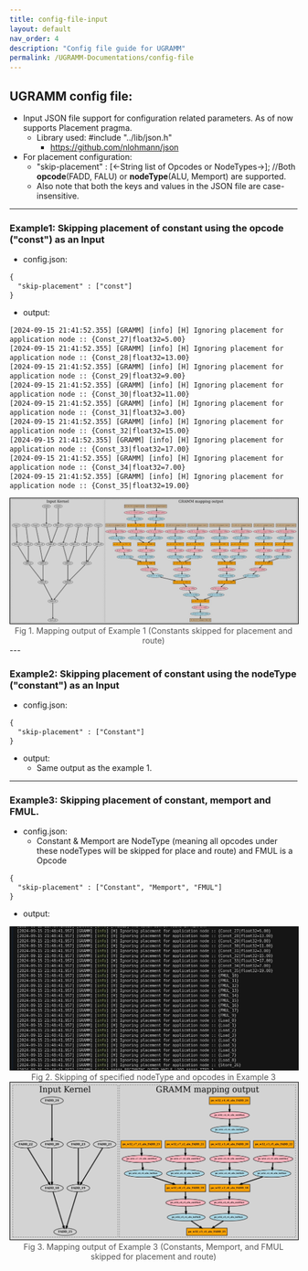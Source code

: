 ```yaml
---
title: config-file-input
layout: default
nav_order: 4
description: "Config file guide for UGRAMM"
permalink: /UGRAMM-Documentations/config-file
---
```


## UGRAMM config file:

- Input JSON file support for configuration related parameters. As of now supports Placement pragma.
    - Library used: #include "../lib/json.h"
        - https://github.com/nlohmann/json
- For placement configuration:
    - "skip-placement" : [<-String list of Opcodes or NodeTypes->]; //Both **opcode**(FADD, FALU) or **nodeType**(ALU, Memport) are supported.
    - Also note that both the keys and values in the JSON file are case-insensitive.

---

### Example1: Skipping placement of constant using the opcode ("const") as an Input

- config.json:
```
{
  "skip-placement" : ["const"]
}
```
- output:
```
[2024-09-15 21:41:52.355] [GRAMM] [info] [H] Ignoring placement for application node :: {Const_27|float32=5.00} 
[2024-09-15 21:41:52.355] [GRAMM] [info] [H] Ignoring placement for application node :: {Const_28|float32=13.00} 
[2024-09-15 21:41:52.355] [GRAMM] [info] [H] Ignoring placement for application node :: {Const_29|float32=9.00} 
[2024-09-15 21:41:52.355] [GRAMM] [info] [H] Ignoring placement for application node :: {Const_30|float32=11.00} 
[2024-09-15 21:41:52.355] [GRAMM] [info] [H] Ignoring placement for application node :: {Const_31|float32=3.00} 
[2024-09-15 21:41:52.355] [GRAMM] [info] [H] Ignoring placement for application node :: {Const_32|float32=15.00} 
[2024-09-15 21:41:52.355] [GRAMM] [info] [H] Ignoring placement for application node :: {Const_33|float32=17.00} 
[2024-09-15 21:41:52.355] [GRAMM] [info] [H] Ignoring placement for application node :: {Const_34|float32=7.00} 
[2024-09-15 21:41:52.355] [GRAMM] [info] [H] Ignoring placement for application node :: {Const_35|float32=19.00} 
```
<div style="text-align: center;">
    <img src="../../assets/e1.jpeg" alt="Fig 1. Mapping output of example 1 (Constants skipped for placement and route)" style="border: 1px solid black; width: 550px;">
    <figcaption style="font-size: 14px; color: #555;">Fig 1. Mapping output of Example 1 (Constants skipped for placement and route)</figcaption>
</div>
---

### Example2: Skipping placement of constant using the nodeType ("constant") as an Input
- config.json:
```
{
  "skip-placement" : ["Constant"]
}
```
- output:
    - Same output as the example 1. 

---

### Example3: Skipping placement of constant, memport and FMUL.
- config.json:
    - Constant & Memport are NodeType (meaning all opcodes under these nodeTypes will be skipped for place and route) and FMUL is a Opcode 
```
{
  "skip-placement" : ["Constant", "Memport", "FMUL"]
}
```
- output:
<div style="text-align: center;">
    <img src="../../assets/e21.jpeg" alt="Fig 2. Skipping of specified nodeType and opcodes in Example3" style="border: 1px solid black; width: 550px;">
    <figcaption style="font-size: 14px; color: #555;">Fig 2. Skipping of specified nodeType and opcodes in Example 3</figcaption>
</div>

<div style="text-align: center;">
    <img src="../../assets/e22.jpeg" alt="Fig 3. Mapping output of Example 3 (Constants, Memport, and FMUL skipped for placement and route)" style="border: 1px solid black; width: 550px;">
    <figcaption style="font-size: 14px; color: #555;">Fig 3. Mapping output of Example 3 (Constants, Memport, and FMUL skipped for placement and route)</figcaption>
</div>
